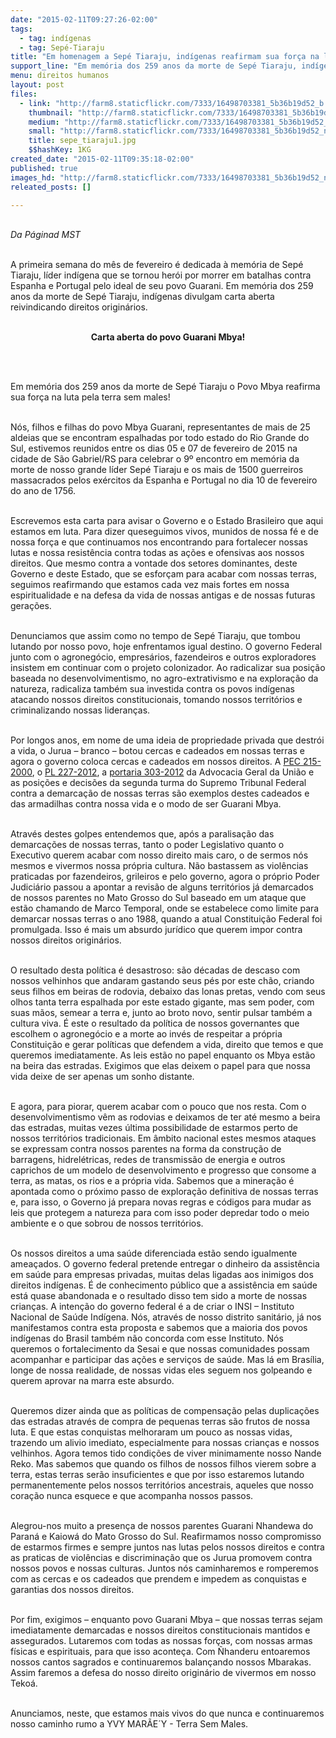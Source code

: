 ```yaml
---
date: "2015-02-11T09:27:26-02:00"
tags:
  - tag: indígenas
  - tag: Sepé-Tiaraju
title: "Em homenagem a Sepé Tiaraju, indígenas reafirmam sua força na luta pela terra"
support_line: "Em memória dos 259 anos da morte de Sepé Tiaraju, indígenas divulgam carta aberta reivindicando direitos originários."
menu: direitos humanos
layout: post
files:
  - link: "http://farm8.staticflickr.com/7333/16498703381_5b36b19d52_b.jpg"
    thumbnail: "http://farm8.staticflickr.com/7333/16498703381_5b36b19d52_t.jpg"
    medium: "http://farm8.staticflickr.com/7333/16498703381_5b36b19d52_z.jpg"
    small: "http://farm8.staticflickr.com/7333/16498703381_5b36b19d52_n.jpg"
    title: sepe_tiaraju1.jpg
    $$hashKey: 1KG
created_date: "2015-02-11T09:35:18-02:00"
published: true
images_hd: "http://farm8.staticflickr.com/7333/16498703381_5b36b19d52_n.jpg"
releated_posts: []

---
```

<div>
<p><br />
<em>Da P&aacute;ginad MST</em></p>

<p><br />
A primeira semana do m&ecirc;s de fevereiro &eacute; dedicada &agrave; mem&oacute;ria de Sep&eacute; Tiaraju, l&iacute;der ind&iacute;gena que se tornou her&oacute;i por morrer em batalhas contra Espanha e Portugal pelo ideal de seu povo Guarani. Em mem&oacute;ria dos 259 anos da morte de Sep&eacute; Tiaraju, ind&iacute;genas divulgam carta aberta reivindicando direitos origin&aacute;rios.</p>

<p style="text-align: center;"><br />
<strong>Carta aberta do povo Guarani Mbya!</strong></p>

<p style="text-align: center;">&nbsp;</p>
</div>

<div id="texto-aumenta">
<div>
<p><br />
Em mem&oacute;ria dos 259 anos da morte de&nbsp;Sep&eacute; Tiaraju&nbsp;o Povo Mbya reafirma sua for&ccedil;a na luta pela terra sem males!</p>

<p><br />
N&oacute;s, filhos e filhas do povo&nbsp;Mbya Guarani, representantes de mais de 25 aldeias que se encontram espalhadas por todo estado do Rio Grande do Sul, estivemos reunidos entre os dias 05 e 07 de fevereiro de 2015 na cidade de S&atilde;o Gabriel/RS para celebrar o 9&ordm; encontro em mem&oacute;ria da morte de nosso grande l&iacute;der Sep&eacute; Tiaraju e os mais de 1500 guerreiros massacrados pelos ex&eacute;rcitos da Espanha e Portugal no dia 10 de fevereiro do ano de 1756.</p>

<p><br />
Escrevemos esta carta para avisar o Governo e o Estado Brasileiro que aqui estamos em luta. Para dizer queseguimos vivos, munidos de nossa f&eacute; e de nossa for&ccedil;a e que continuamos nos encontrando para fortalecer nossas lutas e nossa resist&ecirc;ncia contra todas as a&ccedil;&otilde;es e ofensivas aos nossos direitos. Que mesmo contra a vontade dos setores dominantes, deste Governo e deste Estado, que se esfor&ccedil;am para acabar com nossas terras, seguimos reafirmando que estamos cada vez mais fortes em nossa espiritualidade e na defesa da vida de nossas antigas e de nossas futuras gera&ccedil;&otilde;es.</p>

<p><br />
Denunciamos que assim como no tempo de&nbsp;Sep&eacute; Tiaraju, que tombou lutando por nosso povo, hoje enfrentamos igual destino. O governo Federal junto com o agroneg&oacute;cio, empres&aacute;rios, fazendeiros e outros exploradores insistem em continuar com o projeto colonizador. Ao radicalizar sua posi&ccedil;&atilde;o baseada no desenvolvimentismo, no agro-extrativismo e na explora&ccedil;&atilde;o da natureza, radicaliza tamb&eacute;m sua investida contra os povos ind&iacute;genas atacando nossos direitos constitucionais, tomando nossos territ&oacute;rios e criminalizando nossas lideran&ccedil;as.</p>

<p><br />
Por longos anos, em nome de uma ideia de propriedade privada que destr&oacute;i a vida, o Jurua &ndash; branco &ndash; botou cercas e cadeados em nossas terras e agora o governo coloca cercas e cadeados em nossos direitos. A&nbsp;<a href="http://www.ihu.unisinos.br/noticias/507525-pec-215-retrocesso-que-ameaca-demarcacao-e-homologacao-de-terras-indigenas-e-quilombolas" target="_blank">PEC 215-2000</a>, o&nbsp;<a href="http://www.ihu.unisinos.br/entrevistas/522035-plp-227-nao-ha-uma-opiniao-clara-do-governo-nem-sobre-o-tramite-nem-sobre-o-conteudo-entrevista-especial-com-marcio-santilli" target="_blank">PL 227-2012</a>, a&nbsp;<a href="http://www.ihu.unisinos.br/entrevistas/511958-portaria-303-e-importante-destacar-a-mudanca-de-postura-da-agu-entrevista-especial-com-raul-do-valle-" target="_blank">portaria 303-2012</a>&nbsp;da Advocacia Geral da Uni&atilde;o e as posi&ccedil;&otilde;es e decis&otilde;es da segunda turma do Supremo Tribunal Federal contra a demarca&ccedil;&atilde;o de nossas terras s&atilde;o exemplos destes cadeados e das armadilhas contra nossa vida e o modo de ser Guarani Mbya.</p>

<p><br />
Atrav&eacute;s destes golpes entendemos que, ap&oacute;s a paralisa&ccedil;&atilde;o das demarca&ccedil;&otilde;es de nossas terras, tanto o poder Legislativo quanto o Executivo querem acabar com nosso direito mais caro, o de sermos n&oacute;s mesmos e vivermos nossa pr&oacute;pria cultura. N&atilde;o bastassem as viol&ecirc;ncias praticadas por fazendeiros, grileiros e pelo governo, agora o pr&oacute;prio Poder Judici&aacute;rio passou a apontar a revis&atilde;o de alguns territ&oacute;rios j&aacute; demarcados de nossos parentes no Mato Grosso do Sul baseado em um ataque que est&atilde;o chamando de Marco Temporal, onde se estabelece como limite para demarcar nossas terras o ano 1988, quando a atual Constitui&ccedil;&atilde;o Federal foi promulgada. Isso &eacute; mais um absurdo jur&iacute;dico que querem impor contra nossos direitos origin&aacute;rios.</p>

<p><br />
O resultado desta pol&iacute;tica &eacute; desastroso: s&atilde;o d&eacute;cadas de descaso com nossos velhinhos que andaram gastando seus p&eacute;s por este ch&atilde;o, criando seus filhos em beiras de rodovia, debaixo das lonas pretas, vendo com seus olhos tanta terra espalhada por este estado gigante, mas sem poder, com suas m&atilde;os, semear a terra e, junto ao broto novo, sentir pulsar tamb&eacute;m a cultura viva. &Eacute; este o resultado da pol&iacute;tica de nossos governantes que escolhem o agroneg&oacute;cio e a morte ao inv&eacute;s de respeitar a pr&oacute;pria Constitui&ccedil;&atilde;o e gerar pol&iacute;ticas que defendem a vida, direito que temos e que queremos imediatamente. As leis est&atilde;o no papel enquanto os&nbsp;Mbya&nbsp;est&atilde;o na beira das estradas. Exigimos que elas deixem o papel para que nossa vida deixe de ser apenas um sonho distante.</p>

<p><br />
E agora, para piorar, querem acabar com o pouco que nos resta. Com o desenvolvimentismo v&ecirc;m as rodovias e deixamos de ter at&eacute; mesmo a beira das estradas, muitas vezes &uacute;ltima possibilidade de estarmos perto de nossos territ&oacute;rios tradicionais. Em &acirc;mbito nacional estes mesmos ataques se expressam contra nossos parentes na forma da constru&ccedil;&atilde;o de barragens, hidrel&eacute;tricas, redes de transmiss&atilde;o de energia e outros caprichos de um modelo de desenvolvimento e progresso que consome a terra, as matas, os rios e a pr&oacute;pria vida. Sabemos que a minera&ccedil;&atilde;o &eacute; apontada como o pr&oacute;ximo passo de explora&ccedil;&atilde;o definitiva de nossas terras e, para isso, o Governo j&aacute; prepara novas regras e c&oacute;digos para mudar as leis que protegem a natureza para com isso poder depredar todo o meio ambiente e o que sobrou de nossos territ&oacute;rios.</p>

<p><br />
Os nossos direitos a uma sa&uacute;de diferenciada est&atilde;o sendo igualmente amea&ccedil;ados. O governo federal pretende entregar o dinheiro da assist&ecirc;ncia em sa&uacute;de para empresas privadas, muitas delas ligadas aos inimigos dos direitos ind&iacute;genas. &Eacute; de conhecimento p&uacute;blico que a assist&ecirc;ncia em sa&uacute;de est&aacute; quase abandonada e o resultado disso tem sido a morte de nossas crian&ccedil;as. A inten&ccedil;&atilde;o do governo federal &eacute; a de criar o&nbsp;INSI&nbsp;&ndash;&nbsp;Instituto Nacional de Sa&uacute;de Ind&iacute;gena. N&oacute;s, atrav&eacute;s de nosso distrito sanit&aacute;rio, j&aacute; nos manifestamos contra esta proposta e sabemos que a maioria dos povos ind&iacute;genas do Brasil tamb&eacute;m n&atilde;o concorda com esse Instituto. N&oacute;s queremos o fortalecimento da Sesai e que nossas comunidades possam acompanhar e participar das a&ccedil;&otilde;es e servi&ccedil;os de sa&uacute;de. Mas l&aacute; em Bras&iacute;lia, longe de nossa realidade, de nossas vidas eles seguem nos golpeando e querem aprovar na marra este absurdo.</p>

<p><br />
Queremos dizer ainda que as pol&iacute;ticas de compensa&ccedil;&atilde;o pelas duplica&ccedil;&otilde;es das estradas atrav&eacute;s de compra de pequenas terras s&atilde;o frutos de nossa luta. E que estas conquistas melhoraram um pouco as nossas vidas, trazendo um alivio imediato, especialmente para nossas crian&ccedil;as e nossos velhinhos. Agora temos tido condi&ccedil;&otilde;es de viver minimamente nosso Nande Reko. Mas sabemos que quando os filhos de nossos filhos vierem sobre a terra, estas terras ser&atilde;o insuficientes e que por isso estaremos lutando permanentemente pelos nossos territ&oacute;rios ancestrais, aqueles que nosso cora&ccedil;&atilde;o nunca esquece e que acompanha nossos passos.</p>

<p><br />
Alegrou-nos muito a presen&ccedil;a de nossos parentes&nbsp;Guarani Nhandewa do Paran&aacute;&nbsp;e&nbsp;Kaiow&aacute; do Mato Grosso do Sul. Reafirmamos nosso compromisso de estarmos firmes e sempre juntos nas lutas pelos nossos direitos e contra as praticas de viol&ecirc;ncias e discrimina&ccedil;&atilde;o que os Jurua promovem contra nossos povos e nossas culturas. Juntos n&oacute;s caminharemos e romperemos com as cercas e os cadeados que prendem e impedem as conquistas e garantias dos nossos direitos.</p>

<p><br />
Por fim, exigimos &ndash; enquanto povo&nbsp;Guarani Mbya&nbsp;&ndash; que nossas terras sejam imediatamente demarcadas e nossos direitos constitucionais mantidos e assegurados. Lutaremos com todas as nossas for&ccedil;as, com nossas armas f&iacute;sicas e espirituais, para que isso aconte&ccedil;a. Com &Ntilde;handeru entoaremos nossos cantos sagrados e continuaremos balan&ccedil;ando nossos Mbarakas. Assim faremos a defesa do nosso direito origin&aacute;rio de vivermos em nosso Teko&aacute;.</p>

<p><br />
Anunciamos, neste, que estamos mais vivos do que nunca e continuaremos nosso caminho rumo a&nbsp;YVY MAR&Atilde;E&acute;Y - Terra Sem Males.</p>
</div>
</div>
